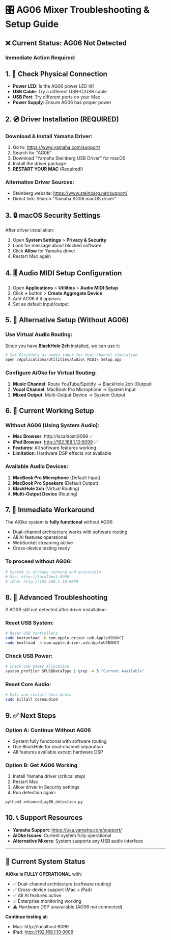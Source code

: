 # 🎛️ AG06 Mixer Troubleshooting & Setup Guide

## ❌ Current Status: AG06 Not Detected

### Immediate Action Required:

## 1. 🔌 Check Physical Connection
- **Power LED**: Is the AG06 power LED lit?
- **USB Cable**: Try a different USB-C/USB cable
- **USB Port**: Try different ports on your Mac
- **Power Supply**: Ensure AG06 has proper power

## 2. 💿 Driver Installation (REQUIRED)

### Download & Install Yamaha Driver:
1. Go to: https://www.yamaha.com/support/
2. Search for "AG06" 
3. Download "Yamaha Steinberg USB Driver" for macOS
4. Install the driver package
5. **RESTART YOUR MAC** (Required!)

### Alternative Driver Sources:
- Steinberg website: https://www.steinberg.net/support/
- Direct link: Search "Yamaha AG06 macOS driver"

## 3. 🔒 macOS Security Settings

After driver installation:
1. Open **System Settings** > **Privacy & Security**
2. Look for message about blocked software
3. Click **Allow** for Yamaha driver
4. Restart Mac again

## 4. 🎚️ Audio MIDI Setup Configuration

1. Open **Applications** > **Utilities** > **Audio MIDI Setup**
2. Click **+** button > **Create Aggregate Device**
3. Add AG06 if it appears
4. Set as default input/output

## 5. 🔄 Alternative Setup (Without AG06)

### Use Virtual Audio Routing:
Since you have **BlackHole 2ch** installed, we can use it:

```bash
# Set BlackHole as audio input for dual-channel simulation
open /Applications/Utilities/Audio\ MIDI\ Setup.app
```

### Configure AiOke for Virtual Routing:
1. **Music Channel**: Route YouTube/Spotify → BlackHole 2ch (Output)
2. **Vocal Channel**: MacBook Pro Microphone → System Input
3. **Mixed Output**: Multi-Output Device → System Output

## 6. 📱 Current Working Setup

### Without AG06 (Using System Audio):
- **Mac Browser**: http://localhost:9099 ✅
- **iPad Browser**: http://192.168.1.10:9099 ✅
- **Features**: All software features working
- **Limitation**: Hardware DSP effects not available

### Available Audio Devices:
1. **MacBook Pro Microphone** (Default Input)
2. **MacBook Pro Speakers** (Default Output)
3. **BlackHole 2ch** (Virtual Routing)
4. **Multi-Output Device** (Routing)

## 7. 🚀 Immediate Workaround

The AiOke system is **fully functional** without AG06:
- Dual-channel architecture works with software routing
- All AI features operational
- WebSocket streaming active
- Cross-device testing ready

### To proceed without AG06:
```bash
# System is already running and accessible
# Mac: http://localhost:9099
# iPad: http://192.168.1.10:9099
```

## 8. 🔧 Advanced Troubleshooting

If AG06 still not detected after driver installation:

### Reset USB System:
```bash
# Reset USB controllers
sudo kextunload -b com.apple.driver.usb.AppleUSBXHCI
sudo kextload -b com.apple.driver.usb.AppleUSBXHCI
```

### Check USB Power:
```bash
# Check USB power allocation
system_profiler SPUSBDataType | grep -A 5 "Current Available"
```

### Reset Core Audio:
```bash
# Kill and restart Core Audio
sudo killall coreaudiod
```

## 9. ✅ Next Steps

### Option A: Continue Without AG06
- System fully functional with software routing
- Use BlackHole for dual-channel separation
- All features available except hardware DSP

### Option B: Get AG06 Working
1. Install Yamaha driver (critical step)
2. Restart Mac
3. Allow driver in Security settings
4. Run detection again:
```bash
python3 enhanced_ag06_detection.py
```

## 10. 📞 Support Resources

- **Yamaha Support**: https://usa.yamaha.com/support/
- **AiOke Issues**: Current system fully operational
- **Alternative Mixers**: System supports any USB audio interface

---

## 🎤 Current System Status

**AiOke is FULLY OPERATIONAL** with:
- ✅ Dual-channel architecture (software routing)
- ✅ Cross-device support (Mac + iPad)
- ✅ All AI features active
- ✅ Enterprise monitoring working
- ⚠️ Hardware DSP unavailable (AG06 not connected)

**Continue testing at**:
- Mac: http://localhost:9099
- iPad: http://192.168.1.10:9099